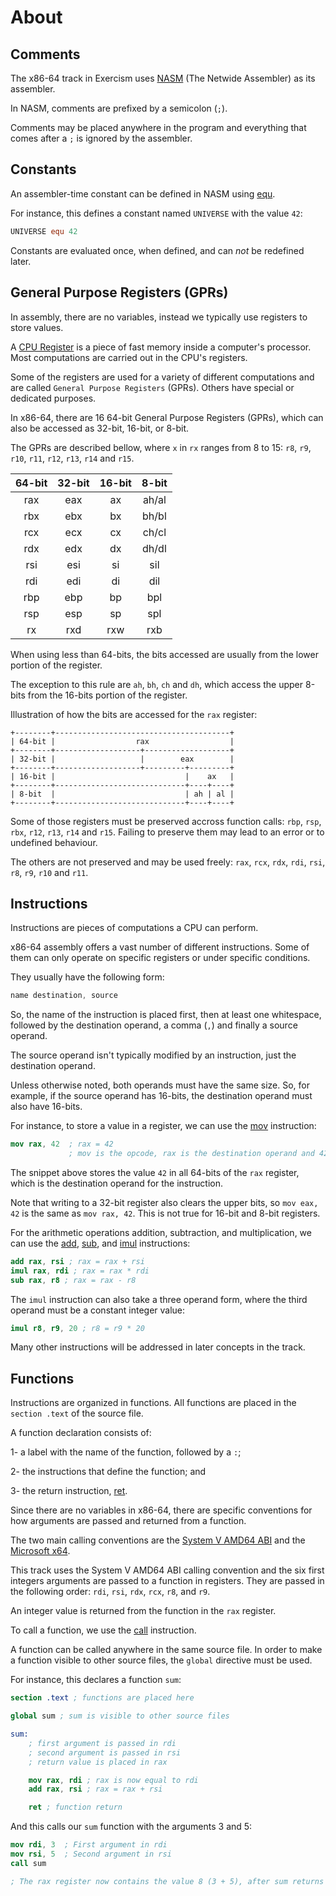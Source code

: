 # About

## Comments

The x86-64 track in Exercism uses [NASM][nasm] (The Netwide Assembler) as its assembler.

In NASM, comments are prefixed by a semicolon (`;`).

Comments may be placed anywhere in the program and everything that comes after a `;` is ignored by the assembler.

## Constants

An assembler-time constant can be defined in NASM using [equ][equ].

For instance, this defines a constant named `UNIVERSE` with the value `42`:

```nasm
UNIVERSE equ 42
```

Constants are evaluated once, when defined, and can *not* be redefined later.

## General Purpose Registers (GPRs)

In assembly, there are no variables, instead we typically use registers to store values.

A [CPU Register][Processor-registers] is a piece of fast memory inside a computer's processor.
Most computations are carried out in the CPU's registers.

Some of the registers are used for a variety of different computations and are called `General Purpose Registers` (GPRs).
Others have special or dedicated purposes.

In x86-64, there are 16 64-bit General Purpose Registers (GPRs), which can also be accessed as 32-bit, 16-bit, or 8-bit.

The GPRs are described bellow, where `x` in `rx` ranges from 8 to 15: `r8`, `r9`, `r10`, `r11`, `r12`, `r13`, `r14` and `r15`.

| 64-bit    | 32-bit    | 16-bit    | 8-bit     |
|:---------:|:---------:|:---------:|:---------:|
|   rax     |   eax     |   ax      |   ah/al   |
|   rbx     |   ebx     |   bx      |   bh/bl   |
|   rcx     |   ecx     |   cx      |   ch/cl   |
|   rdx     |   edx     |   dx      |   dh/dl   |
|   rsi     |   esi     |   si      |   sil     |
|   rdi     |   edi     |   di      |   dil     |
|   rbp     |   ebp     |   bp      |   bpl     |
|   rsp     |   esp     |   sp      |   spl     |
|   rx      |   rxd     |   rxw     |   rxb     |

When using less than 64-bits, the bits accessed are usually from the lower portion of the register.

The exception to this rule are `ah`, `bh`, `ch` and `dh`, which access the upper 8-bits from the 16-bits portion of the register.

Illustration of how the bits are accessed for the `rax` register:

```
+--------+---------------------------------------+
| 64-bit |                  rax                  |
+--------+-------------------+-------------------+
| 32-bit |                   |        eax        |
+--------+-------------------+---------+---------+
| 16-bit |                             |    ax   |
+--------+-----------------------------+----+----+
| 8-bit  |                             | ah | al |
+--------+-----------------------------+----+----+
```

Some of those registers must be preserved accross function calls: `rbp`, `rsp`, `rbx`, `r12`, `r13`, `r14` and `r15`.
Failing to preserve them may lead to an error or to undefined behaviour.

The others are not preserved and may be used freely: `rax`, `rcx`, `rdx`, `rdi`, `rsi`, `r8`, `r9`, `r10` and `r11`.

## Instructions

Instructions are pieces of computations a CPU can perform.

x86-64 assembly offers a vast number of different instructions.
Some of them can only operate on specific registers or under specific conditions.

They usually have the following form:

```nasm
name destination, source
```

So, the name of the instruction is placed first, then at least one whitespace, followed by the destination operand, a comma (`,`) and finally a source operand.

The source operand isn't typically modified by an instruction, just the destination operand.

Unless otherwise noted, both operands must have the same size.
So, for example, if the source operand has 16-bits, the destination operand must also have 16-bits.

For instance, to store a value in a register, we can use the [mov][mov] instruction:

```nasm
mov rax, 42  ; rax = 42
             ; mov is the opcode, rax is the destination operand and 42 is the source operand
```

The snippet above stores the value `42` in all 64-bits of the `rax` register, which is the destination operand for the instruction.

Note that writing to a 32-bit register also clears the upper bits, so `mov eax, 42` is the same as `mov rax, 42`.
This is not true for 16-bit and 8-bit registers.

For the arithmetic operations addition, subtraction, and multiplication, we can use the [add][add], [sub][sub], and [imul][imul] instructions:

```nasm
add rax, rsi ; rax = rax + rsi
imul rax, rdi ; rax = rax * rdi
sub rax, r8 ; rax = rax - r8
```

The `imul` instruction can also take a three operand form, where the third operand must be a constant integer value:

```nasm
imul r8, r9, 20 ; r8 = r9 * 20
```

Many other instructions will be addressed in later concepts in the track.

## Functions

Instructions are organized in functions.
All functions are placed in the `section .text` of the source file.

A function declaration consists of:

1- a label with the name of the function, followed by a `:`;

2- the instructions that define the function; and

3- the return instruction, [ret][ret].

Since there are no variables in x86-64, there are specific conventions for how arguments are passed and returned from a function.

The two main calling conventions are the [System V AMD64 ABI][SystemV] and the [Microsoft x64][Microsoft].

This track uses the System V AMD64 ABI calling convention and the six first integers arguments are passed to a function in registers.
They are passed in the following order: `rdi`, `rsi`, `rdx`, `rcx`, `r8`, and `r9`.

An integer value is returned from the function in the `rax` register.

To call a function, we use the [call][call] instruction.

A function can be called anywhere in the same source file.
In order to make a function visible to other source files, the `global` directive must be used.

For instance, this declares a function `sum`:

```nasm
section .text ; functions are placed here

global sum ; sum is visible to other source files

sum:
    ; first argument is passed in rdi
    ; second argument is passed in rsi
    ; return value is placed in rax

    mov rax, rdi ; rax is now equal to rdi
    add rax, rsi ; rax = rax + rsi

    ret ; function return
```

And this calls our `sum` function with the arguments 3 and 5:

```nasm
mov rdi, 3  ; First argument in rdi
mov rsi, 5  ; Second argument in rsi
call sum

; The rax register now contains the value 8 (3 + 5), after sum returns
```

[equ]: https://www.nasm.us/xdoc/2.16.03/html/nasmdoc3.html#section-3.2.4
[Processor-registers]: https://en.wikipedia.org/wiki/Processor_register
[nasm]: https://www.nasm.us/xdoc/2.16.03/html/nasmdoc0.html
[mov]: https://www.felixcloutier.com/x86/mov
[add]: https://www.felixcloutier.com/x86/add
[sub]: https://www.felixcloutier.com/x86/sub
[imul]: https://www.felixcloutier.com/x86/imul
[SystemV]: https://www.uclibc.org/docs/psABI-x86_64.pdf
[Microsoft]: https://learn.microsoft.com/en-us/cpp/build/x64-calling-convention?view=msvc-170
[call]: https://www.felixcloutier.com/x86/call
[ret]: https://www.felixcloutier.com/x86/ret
